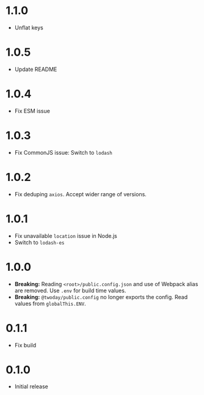 # 1.1.0

- Unflat keys

# 1.0.5

- Update README

# 1.0.4

- Fix ESM issue

# 1.0.3

- Fix CommonJS issue: Switch to `lodash`

# 1.0.2

- Fix deduping `axios`. Accept wider range of versions.

# 1.0.1

- Fix unavailable `location` issue in Node.js
- Switch to `lodash-es`

# 1.0.0

- **Breaking:** Reading `<root>/public.config.json` and use of Webpack alias are removed. Use `.env` for build time values.
- **Breaking:** `@twoday/public.config` no longer exports the config. Read values from `globalThis.ENV`.

# 0.1.1

- Fix build

# 0.1.0

- Initial release
